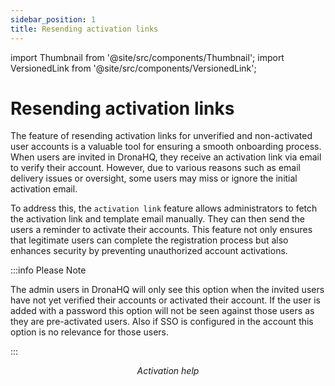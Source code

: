 ```yaml
---
sidebar_position: 1
title: Resending activation links
---
```


import Thumbnail from '@site/src/components/Thumbnail';
import VersionedLink from '@site/src/components/VersionedLink';

# Resending activation links

The feature of resending activation links for unverified and non-activated user accounts is a valuable tool for ensuring a smooth onboarding process. When users are invited in DronaHQ, they receive an activation link via email to verify their account. However, due to various reasons such as email delivery issues or oversight, some users may miss or ignore the initial activation email.

To address this, the `activation link` feature allows administrators to fetch the activation link and template email manually. They can then send the users a reminder to activate their accounts. This feature not only ensures that legitimate users can complete the registration process but also enhances security by preventing unauthorized account activations.

:::info Please Note

The admin users in DronaHQ will only see this option when the invited users have not yet verified their accounts or activated their account. If the user is added with a password this option will not be seen against those users as they are pre-activated users. Also if SSO is configured in the account this option is no relevance for those users.

:::

<figure>
  <Thumbnail src="/img/user-management/activate-model.png" alt="Activation model" width='100%'/>
  <figcaption align = "center"><i>Activation help</i></figcaption>
</figure>